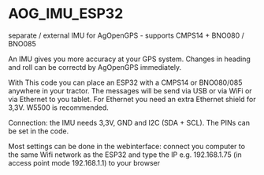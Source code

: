 # AOG_IMU_ESP32
separate / external IMU for AgOpenGPS - supports CMPS14 + BNO080 / BNO085

An IMU gives you more accuracy at your GPS system. Changes in heading and roll can be correctd by AgOpenGPS immediately.

With This code you can place an ESP32 with a CMPS14 or BNO080/085 anywhere in your tractor. The messages will be send via USB or via WiFi or via Ethernet to you tablet.
For Ethernet you need an extra Ethernet shield for 3,3V. W5500 is recommended.

Connection: the IMU needs 3,3V, GND and I2C (SDA + SCL). The PINs can be set in the code.

Most settings can be done in the webinterface: connect you computer to the same Wifi network as the ESP32 and type the IP e.g. 192.168.1.75 (in access point mode 192.168.1.1) to your browser
